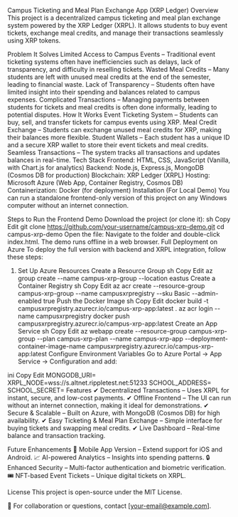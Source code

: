 Campus Ticketing and Meal Plan Exchange App (XRP Ledger)
Overview
This project is a decentralized campus ticketing and meal plan exchange system powered by the XRP Ledger (XRPL). It allows students to buy event tickets, exchange meal credits, and manage their transactions seamlessly using XRP tokens.

Problem It Solves
Limited Access to Campus Events – Traditional event ticketing systems often have inefficiencies such as delays, lack of transparency, and difficulty in reselling tickets.
Wasted Meal Credits – Many students are left with unused meal credits at the end of the semester, leading to financial waste.
Lack of Transparency – Students often have limited insight into their spending and balances related to campus expenses.
Complicated Transactions – Managing payments between students for tickets and meal credits is often done informally, leading to potential disputes.
How It Works
Event Ticketing System – Students can buy, sell, and transfer tickets for campus events using XRP.
Meal Credit Exchange – Students can exchange unused meal credits for XRP, making their balances more flexible.
Student Wallets – Each student has a unique ID and a secure XRP wallet to store their event tickets and meal credits.
Seamless Transactions – The system tracks all transactions and updates balances in real-time.
Tech Stack
Frontend: HTML, CSS, JavaScript (Vanilla, with Chart.js for analytics)
Backend: Node.js, Express.js, MongoDB (Cosmos DB for production)
Blockchain: XRP Ledger (XRPL)
Hosting: Microsoft Azure (Web App, Container Registry, Cosmos DB)
Containerization: Docker (for deployment)
Installation (For Local Demo)
You can run a standalone frontend-only version of this project on any Windows computer without an internet connection.

Steps to Run the Frontend Demo
Download the project (or clone it):
sh
Copy
Edit
git clone https://github.com/your-username/campus-xrp-demo.git
cd campus-xrp-demo
Open the file:
Navigate to the folder and double-click index.html.
The demo runs offline in a web browser.
Full Deployment on Azure
To deploy the full version with backend and XRPL integration, follow these steps:

1. Set Up Azure Resources
Create a Resource Group
sh
Copy
Edit
az group create --name campus-xrp-group --location eastus
Create a Container Registry
sh
Copy
Edit
az acr create --resource-group campus-xrp-group --name campusxrpregistry --sku Basic --admin-enabled true
Push the Docker Image
sh
Copy
Edit
docker build -t campusxrpregistry.azurecr.io/campus-xrp-app:latest .
az acr login --name campusxrpregistry
docker push campusxrpregistry.azurecr.io/campus-xrp-app:latest
Create an App Service
sh
Copy
Edit
az webapp create --resource-group campus-xrp-group --plan campus-xrp-plan --name campus-xrp-app --deployment-container-image-name campusxrpregistry.azurecr.io/campus-xrp-app:latest
Configure Environment Variables
Go to Azure Portal → App Service → Configuration and add:

ini
Copy
Edit
MONGODB_URI=<your-mongo-db-uri>
XRPL_NODE=wss://s.altnet.rippletest.net:51233
SCHOOL_ADDRESS=<your-xrp-address>
SCHOOL_SECRET=<your-xrp-secret>
Features
✔ Decentralized Transactions – Uses XRPL for instant, secure, and low-cost payments.
✔ Offline Frontend – The UI can run without an internet connection, making it ideal for demonstrations.
✔ Secure & Scalable – Built on Azure, with MongoDB (Cosmos DB) for high availability.
✔ Easy Ticketing & Meal Plan Exchange – Simple interface for buying tickets and swapping meal credits.
✔ Live Dashboard – Real-time balance and transaction tracking.

Future Enhancements
🚀 Mobile App Version – Extend support for iOS and Android.
📈 AI-powered Analytics – Insights into spending patterns.
🔒 Enhanced Security – Multi-factor authentication and biometric verification.
🎟️ NFT-based Event Tickets – Unique digital tickets on XRPL.

License
This project is open-source under the MIT License.

📢 For collaboration or questions, contact [your-email@example.com].

